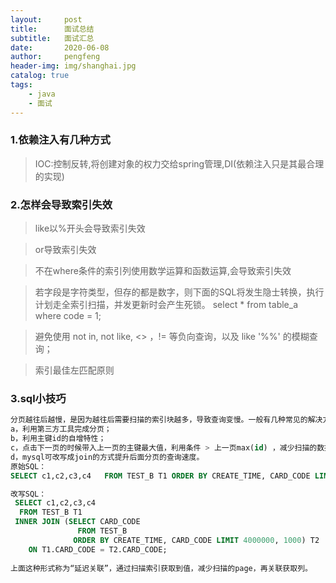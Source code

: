 ```yaml
---
layout:     post
title:      面试总结
subtitle:   面试汇总
date:       2020-06-08
author:     pengfeng
header-img: img/shanghai.jpg
catalog: true
tags:
    - java
    - 面试
---
```


### 1.依赖注入有几种方式

>IOC:控制反转,将创建对象的权力交给spring管理,DI(依赖注入只是其最合理的实现)

### 2.怎样会导致索引失效

> like以%开头会导致索引失效

>or导致索引失效

> 不在where条件的索引列使用数学运算和函数运算,会导致索引失效

>若字段是字符类型，但存的都是数字，则下面的SQL将发生隐士转换，执行计划走全索引扫描，并发更新时会产生死锁。
select * from table_a where code = 1; 

>避免使用 not in, not like, <> ，!= 等负向查询，以及 like '%%' 的模糊查询；

>索引最佳左匹配原则

### 3.sql小技巧

```sql
分页越往后越慢，是因为越往后需要扫描的索引块越多，导致查询变慢。一般有几种常见的解决方案：
a，利用第三方工具完成分页；
b，利用主键id的自增特性；
c，点击下一页的时候带入上一页的主键最大值，利用条件 > 上一页max(id) ，减少扫描的数据块；
d，mysql可改写成join的方式提升后面分页的查询速度。
原始SQL：
SELECT c1,c2,c3,c4   FROM TEST_B T1 ORDER BY CREATE_TIME, CARD_CODE LIMIT 4000000, 1000；

改写SQL：
 SELECT c1,c2,c3,c4
  FROM TEST_B T1
 INNER JOIN (SELECT CARD_CODE
               FROM TEST_B
              ORDER BY CREATE_TIME, CARD_CODE LIMIT 4000000, 1000) T2
    ON T1.CARD_CODE = T2.CARD_CODE;
 
上面这种形式称为“延迟关联”，通过扫描索引获取到值，减少扫描的page，再关联获取列。
```
